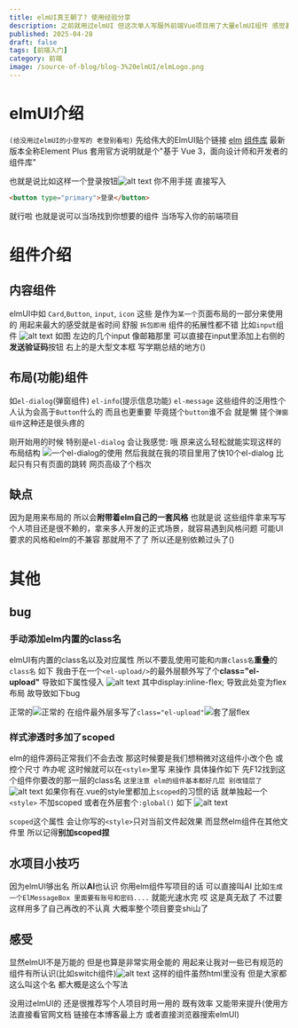 ```yaml
---
title: elmUI真王朝了? 使用经验分享
description: 之前就用过elmUI 但这次单人写服外前端Vue项目用了大量elmUI组件 感觉甚好 分享下喜悦
published: 2025-04-28
draft: false
tags: [前端入门]
category: 前端
image: /source-of-blog/blog-3%20elmUI/elmLogo.png
---
```

# elmUI介绍
`(给没用过elmUI的小登写的 老登别看啦)`
先给伟大的ElmUI贴个链接
[elm](https://element-plus.org/zh-CN/)
[组件库](https://element-plus.org/zh-CN/component/overview.html)
最新版本全称Element Plus 套用官方说明就是个"基于 Vue 3，面向设计师和开发者的组件库"

也就是说比如这样一个登录按钮![alt text](/source-of-blog/blog-3%20elmUI/image.png)
你不用手搓 直接写入
````html
<button type="primary">登录</button>
````
就行啦 也就是说可以当场找到你想要的组件 当场写入你的前端项目

# 组件介绍
## 内容组件
elmUI中如 `Card`,`Button`, `input`, `icon` 这些 是作为`某一个`页面布局的一部分来使用的
用起来最大的感受就是省时间 舒服 `拆包即用`
组件的拓展性都不错 比如`input`组件
![alt text](/source-of-blog/blog-3%20elmUI/image-1.png)
如图 左边的几个input 像邮箱那里 可以直接在input里添加上右侧的**发送验证码**按钮
右上的是大型文本框 写学期总结的地方()
## 布局(功能)组件
如`el-dialog`(弹窗组件) `el-info`(提示信息功能) `el-message`
这些组件的泛用性个人认为会高于`Button`什么的 而且也更重要
毕竟搓个`button`谁不会 就是懒 搓个`弹窗组件`这种还是很头疼的

刚开始用的时候 特别是`el-dialog` 会让我感觉: 哦 原来这么轻松就能实现这样的布局结构
![一个el-dialog的使用](/source-of-blog/blog-3%20elmUI/image-2.png)
然后我就在我的项目里用了快10个el-dialog 比起只有只有页面的跳转 网页高级了个档次

## 缺点
因为是用来布局的 所以会**附带着elm自己的一套风格**
也就是说 这些组件拿来写写个人项目还是很不赖的，拿来多人开发的正式场景，就容易遇到风格问题
可能UI要求的风格和elm的不兼容 那就用不了了 所以还是别依赖过头了()

# 其他
## bug
### 手动添加elm内置的class名
elmUI有内置的class名以及对应属性 所以不要乱使用可能和`内置class名`**重叠**的`class名`
如下 我由于在一个`<el-upload/>`的最外层额外写了个**class="el-upload"** 导致如下属性侵入
![alt text](/source-of-blog/blog-3%20elmUI/image-class.png)
其中display:inline-flex; 导致此处变为flex布局 故导致如下bug

正常的![正常的](/source-of-blog/blog-3%20elmUI/image-4.png)
在组件最外层多写了`class="el-upload"`![套了层flex](/source-of-blog/blog-3%20elmUI/image-3.png)
### 样式渗透时多加了scoped
elm的组件源码正常我们不会去改 那这时候要是我们想稍微对这组件小改个色 或控个尺寸 咋办呢
这时候就可以在`<style>`里写 来操作
具体操作如下
先F12找到这个组件你要改的那一层的class名
`这里注意 elm的组件基本都好几层 别改错层了`
![alt text](/source-of-blog/blog-3%20elmUI/image-5.png)
如果你有在.vue的style里都加上`scoped`的习惯的话 就单独起一个`<style>` 不加scoped 或者在外层套个`:global()`
如下
![alt text](/source-of-blog/blog-3%20elmUI/image-6.png)

`scoped`这个属性 会让你写的`<style>`只对当前文件起效果 而显然elm组件在其他文件里 所以记得**别加scoped捏**
## 水项目小技巧
因为elmUI够出名 所以**AI**也认识
你用elm组件写项目的话 可以直接叫AI 比如`生成一个ElMessageBox 里面要有账号和密码....` 就能光速水完
哎 这是真无敌了
不过要这样用多了自己再改的不认真 大概率整个项目要变shi山了
## 感受
显然elmUI不是万能的 但是也算是非常实用全能的
用起来让我对一些已有规范的组件有所认识(比如switch组件)![alt text](/source-of-blog/blog-3%20elmUI/image-7.png)
这样的组件虽然html里没有 但是大家都这么叫这个名 都大概是这么个写法

没用过elmUI的 还是很推荐写个人项目时用一用的 既有效率 又能带来提升(使用方法直接看官网文档 链接在本博客最上方 或者直接浏览器搜索elmUI)
